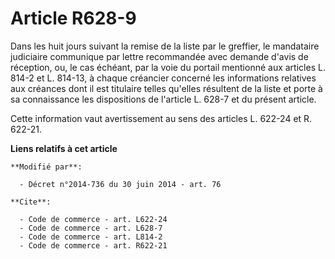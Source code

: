 # Article R628-9

Dans les huit jours suivant la remise de la liste par le greffier, le mandataire judiciaire communique par lettre recommandée
avec demande d'avis de réception, ou, le cas échéant, par la voie du portail mentionné aux articles L. 814-2 et L. 814-13, à
chaque créancier concerné les informations relatives aux créances dont il est titulaire telles qu'elles résultent de la liste
et porte à sa connaissance les dispositions de l'article L. 628-7 et du présent article. 

Cette information vaut avertissement au sens des articles L. 622-24 et R. 622-21.

**Liens relatifs à cet article**

	**Modifié par**:

	  - Décret n°2014-736 du 30 juin 2014 - art. 76

	**Cite**:

	  - Code de commerce - art. L622-24
	  - Code de commerce - art. L628-7
	  - Code de commerce - art. L814-2
	  - Code de commerce - art. R622-21

